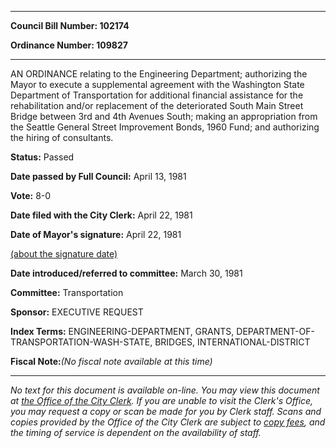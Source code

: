 

********

**Council Bill Number: 102174**
   
**Ordinance Number: 109827**
********

 AN ORDINANCE relating to the Engineering Department; authorizing the Mayor to execute a supplemental agreement with the Washington State Department of Transportation for additional financial assistance for the rehabilitation and/or replacement of the deteriorated South Main Street Bridge between 3rd and 4th Avenues South; making an appropriation from the Seattle General Street Improvement Bonds, 1960 Fund; and authorizing the hiring of consultants.

**Status:** Passed
   
**Date passed by Full Council:** April 13, 1981
   
**Vote:** 8-0
   
**Date filed with the City Clerk:** April 22, 1981
   
**Date of Mayor's signature:** April 22, 1981
   
[(about the signature date)](/~public/approvaldate.htm)
   
   
   
**Date introduced/referred to committee:** March 30, 1981
   
**Committee:** Transportation
   
**Sponsor:** EXECUTIVE REQUEST
   
   
**Index Terms:** ENGINEERING-DEPARTMENT, GRANTS, DEPARTMENT-OF-TRANSPORTATION-WASH-STATE, BRIDGES, INTERNATIONAL-DISTRICT

**Fiscal Note:**_(No fiscal note available at this time)_
********

_No text for this document is available on-line. You may view this document at [the Office of the City Clerk](http://www.seattle.gov/leg/clerk/contactUs.htm). If you are unable to visit the Clerk's Office, you may request a copy or scan be made for you by Clerk staff. Scans and copies provided by the Office of the City Clerk are subject to [copy fees](http://clerk.seattle.gov/~public/clerkfees.htm), and the timing of service is dependent on the availability of staff._

